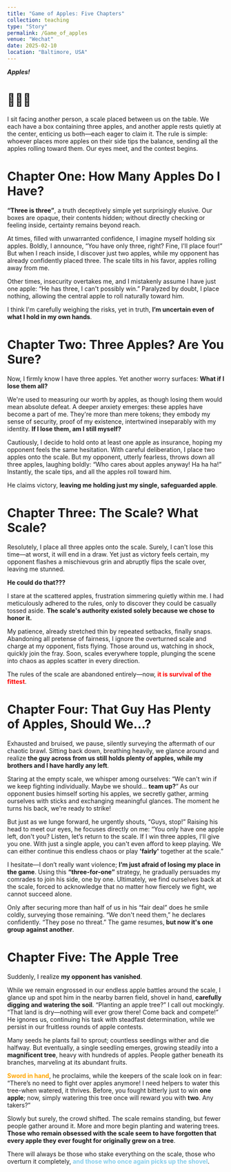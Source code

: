 ```yaml
---
title: "Game of Apples: Five Chapters"
collection: teaching
type: "Story"
permalink: /Game_of_apples
venue: "Wechat"
date: 2025-02-10
location: "Baltimore, USA"
---
```

***Apples!***


🍎🍎🍎
======
I sit facing another person, a scale placed between us on the table. We each have a box containing three apples, and another apple rests quietly at the center, enticing us both—each eager to claim it. The rule is simple: whoever places more apples on their side tips the balance, sending all the apples rolling toward them. Our eyes meet, and the contest begins.


Chapter One: How Many Apples Do I Have?
======
**“Three is three”**, a truth deceptively simple yet surprisingly elusive. Our boxes are opaque, their contents hidden; without directly checking or feeling inside, certainty remains beyond reach.

At times, filled with unwarranted confidence, I imagine myself holding six apples. Boldly, I announce, “You have only three, right? Fine, I'll place four!” But when I reach inside, I discover just two apples, while my opponent has already confidently placed three. The scale tilts in his favor, apples rolling away from me.

Other times, insecurity overtakes me, and I mistakenly assume I have just one apple: “He has three, I can't possibly win.” Paralyzed by doubt, I place nothing, allowing the central apple to roll naturally toward him.

I think I'm carefully weighing the risks, yet in truth, **I’m uncertain even of what I hold in my own hands**.



Chapter Two: Three Apples? Are You Sure?
======
Now, I firmly know I have three apples. Yet another worry surfaces: **What if I lose them all?** 

We're used to measuring our worth by apples, as though losing them would mean absolute defeat. A deeper anxiety emerges: these apples have become a part of me. They're more than mere tokens; they embody my sense of security, proof of my existence, intertwined inseparably with my identity. **If I lose them, am I still myself?**

Cautiously, I decide to hold onto at least one apple as insurance, hoping my opponent feels the same hesitation. With careful deliberation, I place two apples onto the scale. But my opponent, utterly fearless, throws down all three apples, laughing boldly: “Who cares about apples anyway! Ha ha ha!” Instantly, the scale tips, and all the apples roll toward him.

He claims victory, **leaving me holding just my single, safeguarded apple**.



Chapter Three: The Scale? What Scale?
======
Resolutely, I place all three apples onto the scale. Surely, I can't lose this time—at worst, it will end in a draw. Yet just as victory feels certain, my opponent flashes a mischievous grin and abruptly flips the scale over, leaving me stunned.

**He could do that???**

I stare at the scattered apples, frustration simmering quietly within me. I had meticulously adhered to the rules, only to discover they could be casually tossed aside. **The scale's authority existed solely because we chose to honor it.**

My patience, already stretched thin by repeated setbacks, finally snaps. Abandoning all pretense of fairness, I ignore the overturned scale and charge at my opponent, fists flying. Those around us, watching in shock, quickly join the fray. Soon, scales everywhere topple, plunging the scene into chaos as apples scatter in every direction.

The rules of the scale are abandoned entirely—now, **<span style="color:red;">it is survival of the fittest</span>**.



Chapter Four: That Guy Has Plenty of Apples, Should We...?
======
Exhausted and bruised, we pause, silently surveying the aftermath of our chaotic brawl. Sitting back down, breathing heavily, we glance around and realize **the guy across from us still holds plenty of apples, while my brothers and I have hardly any left**.

Staring at the empty scale, we whisper among ourselves: “We can't win if we keep fighting individually. Maybe we should... **team up?**” As our opponent busies himself sorting his apples, we secretly gather, arming ourselves with sticks and exchanging meaningful glances. The moment he turns his back, we're ready to strike!

But just as we lunge forward, he urgently shouts, “Guys, stop!” Raising his head to meet our eyes, he focuses directly on me: “You only have one apple left, don't you? Listen, let’s return to the scale. If I win three apples, I'll give you one. With just a single apple, you can't even afford to keep playing. We can either continue this endless chaos or play **'fairly'** together at the scale.”

I hesitate—I don’t really want violence; **I’m just afraid of losing my place in the game**. Using this **“three-for-one”** strategy, he gradually persuades my comrades to join his side, one by one. Ultimately, we find ourselves back at the scale, forced to acknowledge that no matter how fiercely we fight, we cannot succeed alone.

Only after securing more than half of us in his “fair deal” does he smile coldly, surveying those remaining. “We don't need them,” he declares confidently. “They pose no threat.” The game resumes, **but now it's one group against another**.


Chapter Five: The Apple Tree
======
Suddenly, I realize **my opponent has vanished**.

While we remain engrossed in our endless apple battles around the scale, I glance up and spot him in the nearby barren field, shovel in hand, **carefully digging and watering the soil**. “Planting an apple tree?” I call out mockingly. “That land is dry—nothing will ever grow there! Come back and compete!” He ignores us, continuing his task with steadfast determination, while we persist in our fruitless rounds of apple contests.

Many seeds he plants fail to sprout; countless seedlings wither and die halfway. But eventually, a single seedling emerges, growing steadily into a **magnificent tree**, heavy with hundreds of apples. People gather beneath its branches, marveling at its abundant fruits.

 **<span style="color:orange;">Sword in hand</span>**, he proclaims, while the keepers of the scale look on in fear: “There’s no need to fight over apples anymore! I need helpers to water this tree-when watered, it thrives. Before, you fought bitterly just to win **one apple**; now, simply watering this tree once will reward you with **two**. Any takers?”

Slowly but surely, the crowd shifted. The scale remains standing, but fewer people gather around it. More and more begin planting and watering trees. **Those who remain obsessed with the scale seem to have forgotten that every apple they ever fought for originally grew on a tree**.

There will always be those who stake everything on the scale, those who overturn it completely, **<span style="color:skyblue;">and those who once again picks up the shovel</span>**.

